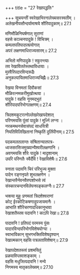 +++
title = "27 रेखापद्धतिः"

+++
सूचयन्तीं स्वरेखाभिरनालेख्यसरस्वतीम् ।  
अलेखनीयसौन्दर्यामाश्रये शौरिपादुकाम्॥ 27.1

मणिमौळिनिघर्षणात् सुराणां  
वहसे काञ्चनपादुके ! विचित्रम् ।  
कमलापतिपादपद्मयोगात्  
अपरं लक्षणमाधिराज्यसारम्॥ 27.2

अभितो मणिपादुके ! स्फुरन्त्याः  
तव रेखाविततेस्तथाविधायाः ।  
मुरवैरिपदारविन्दरूढैः  
अनुकल्पायितमाधिराज्यचिह्नैः॥ 27.3

रेखया विनमतां दिवौकसां  
मौळिरत्नमकरीमुखोत्थया ।  
पादुके ! वहसि नूनमद्भुतं  
शौरिपादपरिभोगलक्षणम्॥ 27.4

त्रिदशमकुटरत्नोल्लेखरेखापदेशात्  
परिणमयसि पुंसां पादुके ! मूर्ध्नि लग्ना ।  
नरकमथनसेवासंपदं साधयित्री  
नियतिविलिखितानां निष्कृतिं दुर्लिपीनाम्॥ 27.5

पदकमलतलान्तः संश्रितान्यातपत्र-  
ध्वजसरसिजमुख्यान्यैश्वरीलक्षणानि ।  
अवगमयसि शौरेः पादुके ! मादृशानाम्  
उपरि परिणतैः स्वैर्देवि ! रेखाविशेषैः॥ 27.6

स्नाता पदावनि चिरं परिभुज्य मुक्ता  
पादेन रङ्गनृपते शुभलक्षणेन ।  
रेखान्तरैर्नवनवैरुपशोभसे त्वं  
संस्कारचन्दनविलेपनपङ्कलग्नैः॥ 27.7

भक्त्या मुहुः प्रणमतां त्रिदशेश्वराणां  
कोट् ईरकोटिकषणादुपजायमानैः ।  
आभाति शौरिचरणादधिकानुभावा  
रेखाशतैस्तव पदावनि ! काऽपि रेखा॥ 27.8

पादावनि ! प्रतिपदं परमस्य पुंसः  
पादारविन्दपरिभोगविशेषयोग्या ।  
स्वाभाविकान् सुभगभक्तिविशेषदृश्यान्  
रेखात्मकान् वहसि पत्रलताविशेषान्॥ 27.9

रेखापदेशतस्त्वं प्रशमयितुं  
प्रळयाविप्लवाशङ्काम् ।  
वहसि मधुजित्पदावनि ! मन्ये  
निगमस्य मातृकालेख्यम्॥ 27.10

